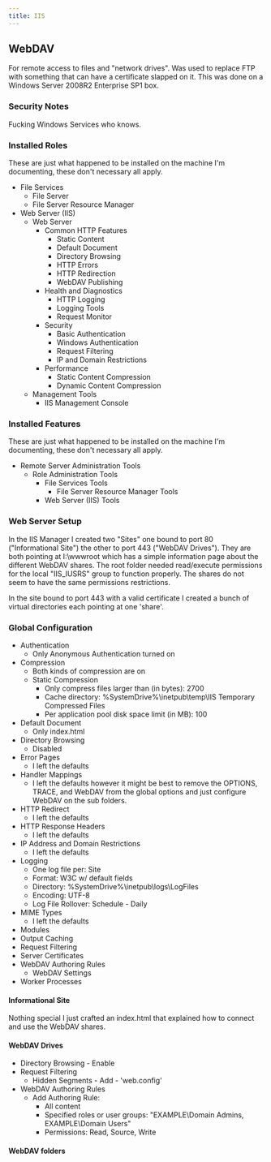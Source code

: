 ```yaml
---
title: IIS
---
```


## WebDAV

For remote access to files and "network drives". Was used to replace FTP with
something that can have a certificate slapped on it. This was done on a Windows
Server 2008R2 Enterprise SP1 box.

### Security Notes

Fucking Windows Services who knows.

### Installed Roles

These are just what happened to be installed on the machine I'm documenting,
these don't necessary all apply.

* File Services
  * File Server
  * File Server Resource Manager
* Web Server (IIS)
  * Web Server
    * Common HTTP Features
      * Static Content
      * Default Document
      * Directory Browsing
      * HTTP Errors
      * HTTP Redirection
      * WebDAV Publishing
    * Health and Diagnostics
      * HTTP Logging
      * Logging Tools
      * Request Monitor
    * Security
      * Basic Authentication
      * Windows Authentication
      * Request Filtering
      * IP and Domain Restrictions
    * Performance
      * Static Content Compression
      * Dynamic Content Compression
  * Management Tools
    * IIS Management Console

### Installed Features

These are just what happened to be installed on the machine I'm documenting,
these don't necessary all apply.

* Remote Server Administration Tools
  * Role Administration Tools
    * File Services Tools
      * File Server Resource Manager Tools
    * Web Server (IIS) Tools

### Web Server Setup

In the IIS Manager I created two "Sites" one bound to port 80 ("Informational
Site") the other to port 443 ("WebDAV Drives"). They are both pointing at
I:\wwwroot which has a simple information page about the different WebDAV
shares. The root folder needed read/execute permissions for the local
"IIS_IUSRS" group to function properly. The shares do not seem to have the same
permissions restrictions.

In the site bound to port 443 with a valid certificate I created a bunch of
virtual directories each pointing at one 'share'.

### Global Configuration

* Authentication
  * Only Anonymous Authentication turned on
* Compression
  * Both kinds of compression are on
  * Static Compression
    * Only compress files larger than (in bytes): 2700
    * Cache directory: %SystemDrive%\inetpub\temp\IIS Temporary Compressed Files
    * Per application pool disk space limit (in MB): 100
* Default Document
  * Only index.html
* Directory Browsing
  * Disabled
* Error Pages
  * I left the defaults
* Handler Mappings
  * I left the defaults however it might be best to remove the OPTIONS, TRACE, and WebDAV from the global options and just configure WebDAV on the sub folders.
* HTTP Redirect
  * I left the defaults
* HTTP Response Headers
  * I left the defaults
* IP Address and Domain Restrictions
  * I left the defaults
* Logging
  * One log file per: Site
  * Format: W3C w/ default fields
  * Directory: %SystemDrive%\inetpub\logs\LogFiles
  * Encoding: UTF-8
  * Log File Rollover: Schedule - Daily
* MIME Types
  * I left the defaults
* Modules
* Output Caching
* Request Filtering
* Server Certificates
* WebDAV Authoring Rules
  * WebDAV Settings
* Worker Processes

#### Informational Site

Nothing special I just crafted an index.html that explained how to connect and
use the WebDAV shares.

#### WebDAV Drives

* Directory Browsing - Enable
* Request Filtering
  * Hidden Segments - Add - 'web.config'
* WebDAV Authoring Rules
  * Add Authoring Rule:
    * All content
    * Specified roles or user groups: "EXAMPLE\Domain Admins, EXAMPLE\Domain Users"
    * Permissions: Read, Source, Write

#### WebDAV folders


